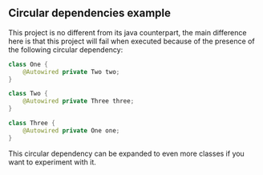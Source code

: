 ## Circular dependencies example

This project is no different from its java counterpart, the main difference here is that this project will fail when executed because of the presence of the following circular dependency:

```Java
class One {
    @Autowired private Two two;
}

class Two {
    @Autowired private Three three;
}

class Three {
    @Autowired private One one;
}
```

This circular dependency can be expanded to even more classes if you want to experiment with it.